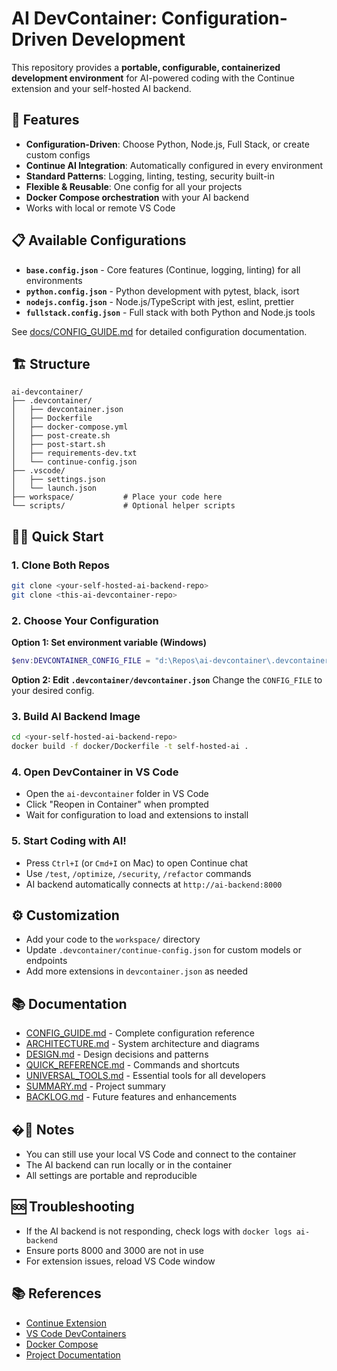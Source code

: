 # AI DevContainer: Configuration-Driven Development

This repository provides a **portable, configurable, containerized development environment** for AI-powered coding with the Continue extension and your self-hosted AI backend.

## 🚀 Features
- **Configuration-Driven**: Choose Python, Node.js, Full Stack, or create custom configs
- **Continue AI Integration**: Automatically configured in every environment
- **Standard Patterns**: Logging, linting, testing, security built-in
- **Flexible & Reusable**: One config for all your projects
- **Docker Compose orchestration** with your AI backend
- Works with local or remote VS Code

## 📋 Available Configurations

- **`base.config.json`** - Core features (Continue, logging, linting) for all environments
- **`python.config.json`** - Python development with pytest, black, isort
- **`nodejs.config.json`** - Node.js/TypeScript with jest, eslint, prettier
- **`fullstack.config.json`** - Full stack with both Python and Node.js tools

See [docs/CONFIG_GUIDE.md](docs/CONFIG_GUIDE.md) for detailed configuration documentation.

## 🏗️ Structure
```
ai-devcontainer/
├── .devcontainer/
│   ├── devcontainer.json
│   ├── Dockerfile
│   ├── docker-compose.yml
│   ├── post-create.sh
│   ├── post-start.sh
│   ├── requirements-dev.txt
│   └── continue-config.json
├── .vscode/
│   ├── settings.json
│   └── launch.json
├── workspace/           # Place your code here
└── scripts/             # Optional helper scripts
```

## 🧑‍💻 Quick Start

### 1. Clone Both Repos

```bash
git clone <your-self-hosted-ai-backend-repo>
git clone <this-ai-devcontainer-repo>
```

### 2. Choose Your Configuration

**Option 1: Set environment variable (Windows)**
```powershell
$env:DEVCONTAINER_CONFIG_FILE = "d:\Repos\ai-devcontainer\.devcontainer\configs\python.config.json"
```

**Option 2: Edit `.devcontainer/devcontainer.json`**
Change the `CONFIG_FILE` to your desired config.

### 3. Build AI Backend Image

```bash
cd <your-self-hosted-ai-backend-repo>
docker build -f docker/Dockerfile -t self-hosted-ai .
```

### 4. Open DevContainer in VS Code
- Open the `ai-devcontainer` folder in VS Code
- Click "Reopen in Container" when prompted
- Wait for configuration to load and extensions to install

### 5. Start Coding with AI!
- Press `Ctrl+I` (or `Cmd+I` on Mac) to open Continue chat
- Use `/test`, `/optimize`, `/security`, `/refactor` commands
- AI backend automatically connects at `http://ai-backend:8000`

## ⚙️ Customization
- Add your code to the `workspace/` directory
- Update `.devcontainer/continue-config.json` for custom models or endpoints
- Add more extensions in `devcontainer.json` as needed

## 📚 Documentation
- [CONFIG_GUIDE.md](docs/CONFIG_GUIDE.md) - Complete configuration reference
- [ARCHITECTURE.md](docs/ARCHITECTURE.md) - System architecture and diagrams
- [DESIGN.md](docs/DESIGN.md) - Design decisions and patterns
- [QUICK_REFERENCE.md](docs/QUICK_REFERENCE.md) - Commands and shortcuts
- [UNIVERSAL_TOOLS.md](docs/UNIVERSAL_TOOLS.md) - Essential tools for all developers
- [SUMMARY.md](docs/SUMMARY.md) - Project summary
- [BACKLOG.md](BACKLOG.md) - Future features and enhancements

## �📝 Notes
- You can still use your local VS Code and connect to the container
- The AI backend can run locally or in the container
- All settings are portable and reproducible

## 🆘 Troubleshooting
- If the AI backend is not responding, check logs with `docker logs ai-backend`
- Ensure ports 8000 and 3000 are not in use
- For extension issues, reload VS Code window

## 📚 References
- [Continue Extension](https://continue.dev/)
- [VS Code DevContainers](https://containers.dev/)
- [Docker Compose](https://docs.docker.com/compose/)
- [Project Documentation](docs/)
